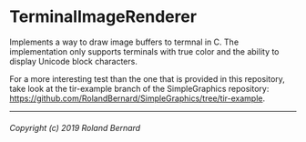 # TerminalImageRenderer

Implements a way to draw image buffers to termnal in C.
The implementation only supports terminals with true color and the ability to display
Unicode block characters.

For a more interesting test than the one that is provided in this repository, take look at the tir-example
branch of the SimpleGraphics repository: https://github.com/RolandBernard/SimpleGraphics/tree/tir-example.

---
###### Copyright (c) 2019 Roland Bernard

